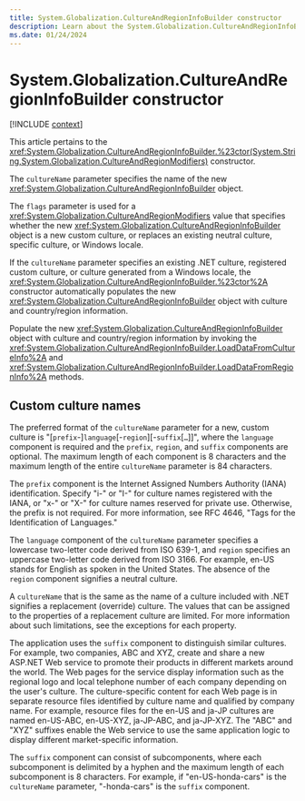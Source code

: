 ```yaml
---
title: System.Globalization.CultureAndRegionInfoBuilder constructor
description: Learn about the System.Globalization.CultureAndRegionInfoBuilder constructor.
ms.date: 01/24/2024
---
```

# System.Globalization.CultureAndRegionInfoBuilder constructor

[!INCLUDE [context](includes/context.md)]

This article pertains to the <xref:System.Globalization.CultureAndRegionInfoBuilder.%23ctor(System.String,System.Globalization.CultureAndRegionModifiers)> constructor.

The `cultureName` parameter specifies the name of the new <xref:System.Globalization.CultureAndRegionInfoBuilder> object.

The `flags` parameter is used for a <xref:System.Globalization.CultureAndRegionModifiers> value that specifies whether the new <xref:System.Globalization.CultureAndRegionInfoBuilder> object is a new custom culture, or replaces an existing neutral culture, specific culture, or Windows locale.

If the `cultureName` parameter specifies an existing .NET culture, registered custom culture, or culture generated from a Windows locale, the <xref:System.Globalization.CultureAndRegionInfoBuilder.%23ctor%2A> constructor automatically populates the new <xref:System.Globalization.CultureAndRegionInfoBuilder> object with culture and country/region information.

Populate the new <xref:System.Globalization.CultureAndRegionInfoBuilder> object with culture and country/region information by invoking the <xref:System.Globalization.CultureAndRegionInfoBuilder.LoadDataFromCultureInfo%2A> and <xref:System.Globalization.CultureAndRegionInfoBuilder.LoadDataFromRegionInfo%2A> methods.

## Custom culture names

The preferred format of the `cultureName` parameter for a new, custom culture is "[`prefix`-]`language`[-`region`][-`suffix`[`…`]]", where the `language` component is required and the `prefix`, `region`, and `suffix` components are optional. The maximum length of each component is 8 characters and the maximum length of the entire `cultureName` parameter is 84 characters.

The `prefix` component is the Internet Assigned Numbers Authority (IANA) identification. Specify "i-" or "I-" for culture names registered with the IANA, or "x-" or "X-" for culture names reserved for private use. Otherwise, the prefix is not required. For more information, see RFC 4646, "Tags for the Identification of Languages."

The `language` component of the `cultureName` parameter specifies a lowercase two-letter code derived from ISO 639-1, and `region` specifies an uppercase two-letter code derived from ISO 3166. For example, en-US stands for English as spoken in the United States. The absence of the `region` component signifies a neutral culture.

A `cultureName` that is the same as the name of a culture included with .NET signifies a replacement (override) culture. The values that can be assigned to the properties of a replacement culture are limited. For more information about such limitations, see the exceptions for each property.

The application uses the `suffix` component to distinguish similar cultures. For example, two companies, ABC and XYZ, create and share a new ASP.NET Web service to promote their products in different markets around the world. The Web pages for the service display information such as the regional logo and local telephone number of each company depending on the user's culture. The culture-specific content for each Web page is in separate resource files identified by culture name and qualified by company name. For example, resource files for the en-US and ja-JP cultures are named en-US-ABC, en-US-XYZ, ja-JP-ABC, and ja-JP-XYZ. The "ABC" and "XYZ" suffixes enable the Web service to use the same application logic to display different market-specific information.

The `suffix` component can consist of subcomponents, where each subcomponent is delimited by a hyphen and the maximum length of each subcomponent is 8 characters. For example, if "en-US-honda-cars" is the `cultureName` parameter, "-honda-cars" is the `suffix` component.
